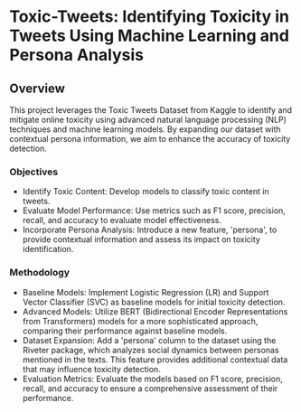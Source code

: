 # Toxic-Tweets:  Identifying Toxicity in Tweets Using Machine Learning and Persona Analysis

## Overview
This project leverages the Toxic Tweets Dataset from Kaggle to identify and mitigate online toxicity using advanced natural language processing (NLP) techniques and machine learning models. By expanding our dataset with contextual persona information, we aim to enhance the accuracy of toxicity detection.

### Objectives
- Identify Toxic Content: Develop models to classify toxic content in tweets.
- Evaluate Model Performance: Use metrics such as F1 score, precision, recall, and accuracy to evaluate model effectiveness.
- Incorporate Persona Analysis: Introduce a new feature, 'persona', to provide contextual information and assess its impact on toxicity identification.

### Methodology
- Baseline Models: Implement Logistic Regression (LR) and Support Vector Classifier (SVC) as baseline models for initial toxicity detection.
- Advanced Models: Utilize BERT (Bidirectional Encoder Representations from Transformers) models for a more sophisticated approach, comparing their performance against baseline models.
- Dataset Expansion: Add a 'persona' column to the dataset using the Riveter package, which analyzes social dynamics between personas mentioned in the texts. This feature provides additional contextual data that may influence toxicity detection.
- Evaluation Metrics: Evaluate the models based on F1 score, precision, recall, and accuracy to ensure a comprehensive assessment of their performance.
